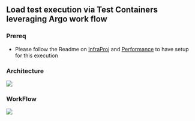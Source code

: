 ## Load test execution via Test Containers leveraging Argo work flow

### Prereq 
* Please follow the Readme on [InfraProj](https://github.com/TestProj/InfraProj) and [Performance](https://github.com/TestProj/InfraProj/tree/ged-2020/Performance) to have setup for this execution

### Architecture 
![](https://github.com/sumitnagal/argo-workflows-catalog/tree/master/templates/perf-infra/Distro.png)

### WorkFlow
![](https://github.com/sumitnagal/argo-workflows-catalog/tree/master/templates/perf-infra/Distro-Workflow.png)
